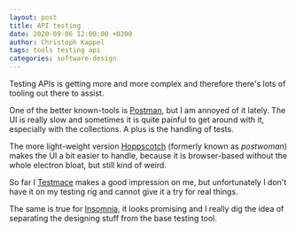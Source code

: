 ```yaml
---
layout: post
title: API testing
date: 2020-09-06 12:00:00 +0200
author: Christoph Kappel
tags: tools testing api
categories: software-design
---
```

Testing APIs is getting more and more complex and therefore there's lots of tooling out there to
assist.

One of the better known-tools is [Postman][1], but I am annoyed of it lately.
The UI is really slow and sometimes it is quite painful to get around with it, especially with the
collections. A plus is the handling of tests.

The more light-weight version [Hoppscotch][2] (formerly known as *postwoman*) makes the UI a bit
easier to handle, because it is browser-based without the whole electron bloat, but still kind of
weird.

So far I [Testmace][3] makes a good impression on me, but unfortunately I don't have it on my
testing rig and cannot give it a try for real things.

The same is true for [Insomnia][4], it looks promising and I really dig the idea of separating the
designing stuff from the base testing tool.

[1]: https://www.postman.com/
[2]: https://hoppscotch.io/
[3]: https://testmace.com/
[4]: https://insomnia.rest/
